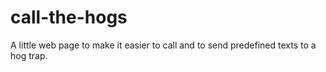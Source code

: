 # call-the-hogs
A little web page to make it easier to call and to send predefined texts to a hog trap.
